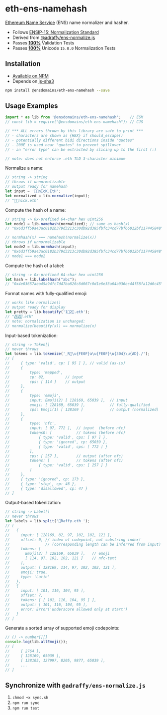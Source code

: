 # eth-ens-namehash

[Ethereum Name Service](https://ens.domains/) (ENS) name normalizer and hasher.

* Follows [ENSIP-15: Normalization Standard](https://docs.ens.domains/ens-improvement-proposals/ensip-15-normalization-standard)
* Derived from [@adraffy/ens-normalize.js](https://github.com/adraffy/ens-normalize.js)
* Passes [**100%**](https://adraffy.github.io/ens-normalize.js/test/validate.html) Validation Tests
* Passes [**100%**](https://adraffy.github.io/ens-normalize.js/test/report-nf.html) Unicode `15.0.0` Normalization Tests

## Installation

* [Available on NPM](https://www.npmjs.com/package/@ensdomains/eth-ens-namehash)
* Depends on [js-sha3](https://www.npmjs.com/package/js-sha3)

```sh
npm install @ensdomains/eth-ens-namehash --save
```

## Usage Examples

```Javascript
import * as lib from '@ensdomains/eth-ens-namehash';    // ESM
// const lib = require("@ensdomains/eth-ens-namehash"); // CJS

// *** ALL errors thrown by this library are safe to print ***
// - characters are shown as {HEX} if should_escape()
// - potentially different bidi directions inside "quotes"
// - 200E is used near "quotes" to prevent spillover
// - an "error type" can be extracted by slicing up to the first (:)

// note: does not enforce .eth TLD 3-character minimum
```

Normalize a name:
```Javascript
// string -> string
// throws if unnormalizable 
// output ready for namehash
let input = '👨️‍💻nIcK.EtH';
let normalized = lib.normalize(input);
// "👨‍💻nick.eth"
```

Compute the hash of a name:
```Javascript
// string -> 0x-prefixed 64-char hex uint256
let node1 = lib.namehash(normalized); // same as hash(x)
// "0x6d3ff59a43ac0182b379d3213c30db92d385fbfc34cd77bf66012bf117445848"

// normhash(x) === namehash(normalize(x))
// throws if unnormalizable
let node2 = lib.normhash(input); 
// "0x6d3ff59a43ac0182b379d3213c30db92d385fbfc34cd77bf66012bf117445848" (same)
// node1 === node2
```

Compute the hash of a label:
```Javascript
// string -> 0x-prefixed 64-char hex uint256
let hash = lib.labelhash("abc");
// "0x4e03657aea45a94fc7d47ba826c8d667c0d1e6e33a64a036ec44f58fa12d6c45"
```

Format names with fully-qualified emoji:
```JavaScript
// works like normalize()
// output ready for display
let pretty = lib.beautify('1⃣2⃣.eth'); 
// "1️⃣2️⃣.eth"
// note: normalization is unchanged: 
// normalize(beautify(x)) == normalize(x)
```

Input-based tokenization:
```Javascript
// string -> Token[]
// never throws
let tokens = lib.tokenize('_R💩\u{FE0F}a\u{FE0F}\u{304}\u{AD}./');
// [
//     { type: 'valid', cp: [ 95 ] }, // valid (as-is)
//     {
//         type: 'mapped', 
//         cp: 82,         // input
//         cps: [ 114 ]    // output
//     }, 
//     { 
//         type: 'emoji',
//         input: Emoji(2) [ 128169, 65039 ],  // input 
//         emoji: [ 128169, 65039 ],           // fully-qualified
//         cps: Emoji(1) [ 128169 ]            // output (normalized)
//     },
//     {
//         type: 'nfc',
//         input: [ 97, 772 ],  // input  (before nfc)
//         tokens0: [           // tokens (before nfc)
//             { type: 'valid', cps: [ 97 ] },
//             { type: 'ignored', cp: 65039 },
//             { type: 'valid', cps: [ 772 ] }
//         ],
//         cps: [ 257 ],        // output (after nfc)
//         tokens: [            // tokens (after nfc)
//             { type: 'valid', cps: [ 257 ] }
//         ]
//     },
//     { type: 'ignored', cp: 173 },
//     { type: 'stop', cp: 46 },
//     { type: 'disallowed', cp: 47 }
// ]
```

Output-based tokenization:
```Javascript
// string -> Label[]
// never throws
let labels = lib.split('💩Raffy.eth_');
// [
//   {
//     input: [ 128169, 82, 97, 102, 102, 121 ],  
//     offset: 0, // index of codepoint, not substring index!
//                // (corresponding length can be inferred from input)
//     tokens: [
//       Emoji(2) [ 128169, 65039 ],   // emoji
//       [ 114, 97, 102, 102, 121 ]    // nfc-text
//     ],
//     output: [ 128169, 114, 97, 102, 102, 121 ],
//     emoji: true,
//     type: 'Latin'
//   },
//   {
//     input: [ 101, 116, 104, 95 ],
//     offset: 7,
//     tokens: [ [ 101, 116, 104, 95 ] ],
//     output: [ 101, 116, 104, 95 ],
//     error: Error('underscore allowed only at start')
//   }
// ]
```

Generate a sorted array of supported emoji codepoints:
```Javascript
// () -> number[][]
console.log(lib.allEmoji());
// [
//     [ 2764 ],
//     [ 128169, 65039 ],
//     [ 128105, 127997, 8205, 9877, 65039 ],
//     ...
// ]
```

## Synchronize with `@adraffy/ens-normalize.js`

1. `chmod +x sync.sh`
2. `npm run sync`
3. `npm run test`
